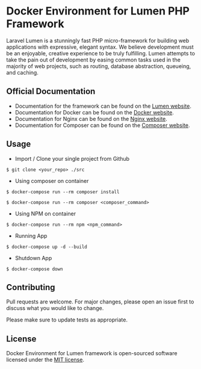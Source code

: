 # Docker Environment for Lumen PHP Framework

Laravel Lumen is a stunningly fast PHP micro-framework for building web applications with expressive, elegant syntax. We believe development must be an enjoyable, creative experience to be truly fulfilling. Lumen attempts to take the pain out of development by easing common tasks used in the majority of web projects, such as routing, database abstraction, queueing, and caching.

## Official Documentation

* Documentation for the framework can be found on the [Lumen website](https://lumen.laravel.com/docs).
* Documentation for Docker can be found on the [Docker website](https://docs.docker.com/).
* Documentation for Nginx can be found on the [Nginx website](https://nginx.org/en/docs/).
* Documentation for Composer can be found on the [Composer website](https://getcomposer.org/doc/).

## Usage

* Import / Clone your single project from Github
```
$ git clone <your_repo> ./src
```

* Using composer on container
```
$ docker-compose run --rm composer install

$ docker-compose run --rm composer <composer_command>
```

* Using NPM on container
```
$ docker-compose run --rm npm <npm_command>
```

* Running App
```
$ docker-compose up -d --build
```

* Shutdown App
```
$ docker-compose down
```

## Contributing
Pull requests are welcome. For major changes, please open an issue first to discuss what you would like to change.

Please make sure to update tests as appropriate.

## License

Docker Environment for Lumen framework is open-sourced software licensed under the [MIT license](https://opensource.org/licenses/MIT).
